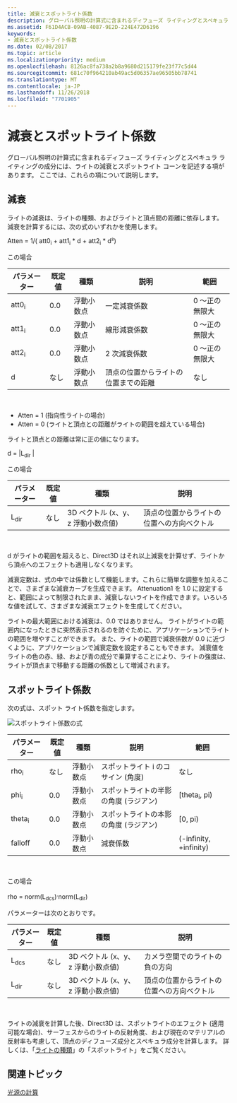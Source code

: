 ```yaml
---
title: 減衰とスポットライト係数
description: グローバル照明の計算式に含まれるディフューズ ライティングとスペキュラ ライティングの成分には、ライトの減衰とスポットライト コーンを記述する項があります。
ms.assetid: F61D4ACB-09AB-4087-9E2D-224E472D6196
keywords:
- 減衰とスポットライト係数
ms.date: 02/08/2017
ms.topic: article
ms.localizationpriority: medium
ms.openlocfilehash: 8126ac8fa738a2b8a9680d215179fe23f77c5d44
ms.sourcegitcommit: 681c70f964210ab49ac5d06357ae96505bb78741
ms.translationtype: MT
ms.contentlocale: ja-JP
ms.lasthandoff: 11/26/2018
ms.locfileid: "7701905"
---
```

# <a name="attenuation-and-spotlight-factor"></a>減衰とスポットライト係数


グローバル照明の計算式に含まれるディフューズ ライティングとスペキュラ ライティングの成分には、ライトの減衰とスポットライト コーンを記述する項があります。 ここでは、これらの項について説明します。

## <a name="span-idattenuationspanspan-idattenuationspanspan-idattenuationspanattenuation"></a><span id="Attenuation"></span><span id="attenuation"></span><span id="ATTENUATION"></span>減衰


ライトの減衰は、ライトの種類、およびライトと頂点間の距離に依存します。 減衰を計算するには、次の式のいずれかを使用します。

Atten = 1/( att0<sub>i</sub> + att1<sub>i</sub> \* d + att2<sub>i</sub> \* d²)

この場合

| パラメーター        | 既定値 | 種類           | 説明                                     | 範囲          |
|------------------|---------------|----------------|-------------------------------------------------|----------------|
| att0<sub>i</sub> | 0.0           | 浮動小数点 | 一定減衰係数                     | 0 ～正の無限大 |
| att1<sub>i</sub> | 0.0           | 浮動小数点 | 線形減衰係数                       | 0 ～正の無限大 |
| att2<sub>i</sub> | 0.0           | 浮動小数点 | 2 次減衰係数                    | 0 ～正の無限大 |
| d                | なし           | 浮動小数点 | 頂点の位置からライトの位置までの距離 | なし            |

 

-   Atten = 1 (指向性ライトの場合)
-   Atten = 0 (ライトと頂点との距離がライトの範囲を超えている場合)

ライトと頂点との距離は常に正の値になります。

d = |L<sub>dir</sub> |

この場合

| パラメーター       | 既定値 | 種類                                             | 説明                                                 |
|-----------------|---------------|--------------------------------------------------|-------------------------------------------------------------|
| L<sub>dir</sub> | なし           | 3D ベクトル (x、y、z 浮動小数点値) | 頂点の位置からライトの位置への方向ベクトル |

 

d がライトの範囲を超えると、Direct3D はそれ以上減衰を計算せず、ライトから頂点へのエフェクトも適用しなくなります。

減衰定数は、式の中では係数として機能します。これらに簡単な調整を加えることで、さまざまな減衰カーブを生成できます。 Attenuation1 を 1.0 に設定すると、範囲によって制限されたまま、減衰しないライトを作成できます。いろいろな値を試して、さまざまな減衰エフェクトを生成してください。

ライトの最大範囲における減衰は、0.0 ではありません。 ライトがライトの範囲内になったときに突然表示されるのを防ぐために、アプリケーションでライトの範囲を増やすことができます。 また、ライトの範囲で減衰係数が 0.0 に近づくように、アプリケーションで減衰定数を設定することもできます。 減衰値をライトの色の赤、緑、および青の成分で乗算することにより、ライトの強度は、ライトが頂点まで移動する距離の係数として増減されます。

## <a name="span-idspotlight-factorspanspan-idspotlight-factorspanspan-idspotlight-factorspanspotlight-factor"></a><span id="Spotlight-Factor"></span><span id="spotlight-factor"></span><span id="SPOTLIGHT-FACTOR"></span>スポットライト係数


次の式は、スポット ライト係数を指定します。

![スポットライト係数の式](images/dx8light9.png)

| パラメーター         | 既定値 | 種類           | 説明                              | 範囲                    |
|-------------------|---------------|----------------|------------------------------------------|--------------------------|
| rho<sub>i</sub>   | なし           | 浮動小数点 | スポットライト i のコサイン (角度)            | なし                      |
| phi<sub>i</sub>   | 0.0           | 浮動小数点 | スポットライトの半影の角度 (ラジアン) | \[theta<sub>i</sub>, pi) |
| theta<sub>i</sub> | 0.0           | 浮動小数点 | スポットライトの本影の角度 (ラジアン)    | \[0, pi)                 |
| falloff           | 0.0           | 浮動小数点 | 減衰係数                           | (-infinity, +infinity)   |

 

この場合

rho = norm(L<sub>dcs</sub>)<sup>.</sup>norm(L<sub>dir</sub>)

パラメーターは次のとおりです。

| パラメーター       | 既定値 | 種類                                             | 説明                                                 |
|-----------------|---------------|--------------------------------------------------|-------------------------------------------------------------|
| L<sub>dcs</sub> | なし           | 3D ベクトル (x、y、z 浮動小数点値) | カメラ空間でのライトの負の方向         |
| L<sub>dir</sub> | なし           | 3D ベクトル (x、y、z 浮動小数点値) | 頂点の位置からライトの位置への方向ベクトル |

 

ライトの減衰を計算した後、Direct3D は、スポットライトのエフェクト (適用可能な場合)、サーフェスからのライトの反射角度、および現在のマテリアルの反射率も考慮して、頂点のディフューズ成分とスペキュラ成分を計算します。 詳しくは、「[ライトの種類](light-types.md)」の「スポットライト」をご覧ください。

## <a name="span-idrelated-topicsspanrelated-topics"></a><span id="related-topics"></span>関連トピック


[光源の計算](mathematics-of-lighting.md)

 

 




